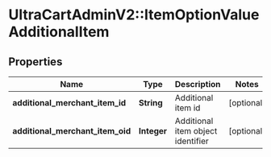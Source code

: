 # UltraCartAdminV2::ItemOptionValueAdditionalItem

## Properties
Name | Type | Description | Notes
------------ | ------------- | ------------- | -------------
**additional_merchant_item_id** | **String** | Additional item id | [optional] 
**additional_merchant_item_oid** | **Integer** | Additional item object identifier | [optional] 


